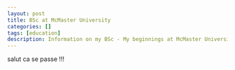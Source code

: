 ```yaml
---
layout: post
title: BSc at McMaster University
categories: []
tags: [education]
description: Information on my BSc - My beginnings at McMaster University in Hamilton.
---
```



salut ca se passe !!!
